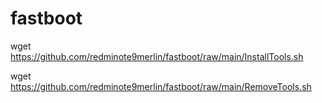 # fastboot
wget https://github.com/redminote9merlin/fastboot/raw/main/InstallTools.sh


wget https://github.com/redminote9merlin/fastboot/raw/main/RemoveTools.sh
